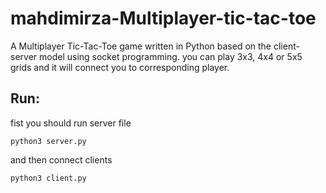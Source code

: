 # mahdimirza-Multiplayer-tic-tac-toe
A Multiplayer Tic-Tac-Toe game written in Python based on the client-server model using socket programming.
you can play 3x3, 4x4 or 5x5 grids and it will connect you to corresponding player.

## Run:
fist you should run server file
```
python3 server.py
```

and then connect clients
```
python3 client.py
```
